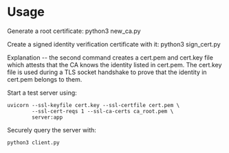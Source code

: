 # Usage

Generate a root certificate:
    python3 new_ca.py

Create a signed identity verification certificate with it:
    python3 sign_cert.py

Explanation -- the second command creates a cert.pem and cert.key
file which attests that the CA knows the identity listed in cert.pem.
The cert.key file is used during a TLS socket handshake to prove
that the identity in cert.pem belongs to them.

Start a test server using:

```
uvicorn --ssl-keyfile cert.key --ssl-certfile cert.pem \
        --ssl-cert-reqs 1 --ssl-ca-certs ca_root.pem \
        server:app
```

Securely query the server with:

    python3 client.py
